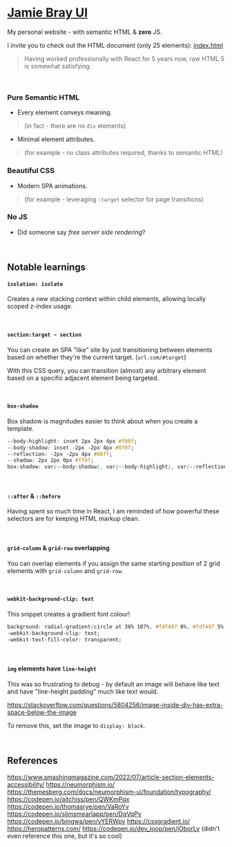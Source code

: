 # [Jamie Bray UI](https://jamiebray.me)

My personal website - with semantic HTML & **zero** JS.

I invite you to check out the HTML document (only 25 elements): [index.html](https://github.com/Jumbub/jamiebray-ui/blob/master/index.html)

> Having worked professionally with React for 5 years now, raw HTML 5 is somewhat satisfying.

<br/>

### Pure Semantic HTML

- Every element conveys meaning.
> (in fact - there are no `div` elements)

- Minimal element attributes.
> (for example - no class attributes required, thanks to semantic HTML)

### Beautiful CSS

- Modern SPA animations.
> (for example - leveraging `:target` selector for page transitions)

### No JS

- Did someone say *free server side rendering*?

<br/>

## Notable learnings

#### `isolation: isolate`

Creates a new stacking context within child elements, allowing locally scoped z-index usage.

<br/>

#### `section:target ~ section`

You can create an SPA "like" site by just transitioning between elements based on whether they're the current target. (`url.com/#target`)

With this CSS query, you can transition (almost) any arbitrary element based on a specific adjacent element being targeted.

<br/>

#### `box-shadow`

Box shadow is magnitudes easier to think about when you create a template.

```css
--body-highlight: inset 2px 2px 4px #f00f;
--body-shadow: inset -2px -2px 4px #0f0f;
--reflection: -2px -2px 4px #00ff;
--shadow: 2px 2px 0px #ff0f;
box-shadow: var(--body-shadow), var(--body-highlight), var(--reflection), var(--shadow);
```

<br/>

#### `::after` & `::before`

Having spent so much time in React, I am reminded of how powerful these selectors are for keeping HTML markup clean.

<br/>

#### `grid-column` & `grid-row` overlapping

You can overlap elements if you assign the same starting position of 2 grid elements with `grid-column` and `grid-row`.

<br/>

#### `webkit-background-clip: text`

This snippet creates a gradient font colour!

```css
background: radial-gradient(circle at 30% 107%, #fdf497 0%, #fdf497 5%, #fd5949 45%, #d6249f 60%, #285aeb 90%);
-webkit-background-clip: text;
-webkit-text-fill-color: transparent;
```

<br/>

#### `img` elements have `line-height`

This was so frustrating to debug - by default an image will behave like text and have "line-height padding" much like text would.

https://stackoverflow.com/questions/5804256/image-inside-div-has-extra-space-below-the-image

To remove this, set the image to `display: block`.

<br/>

## References

https://www.smashingmagazine.com/2022/07/article-section-elements-accessibility/
https://neumorphism.io/
https://themesberg.com/docs/neumorphism-ui/foundation/typography/
https://codepen.io/aitchiss/pen/QWKmPqx
https://codepen.io/thomasrye/pen/VaRoYv
https://codepen.io/slimsmearlapp/pen/DqVqPy
https://codepen.io/bingwa/pen/vYERWpv
https://cssgradient.io/
https://heropatterns.com/
https://codepen.io/dev_loop/pen/jOborLv (didn't even reference this one, but it's so cool)
